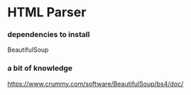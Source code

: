 # HTML Parser

### dependencies to install

BeautifulSoup

### a bit of knowledge

https://www.crummy.com/software/BeautifulSoup/bs4/doc/
